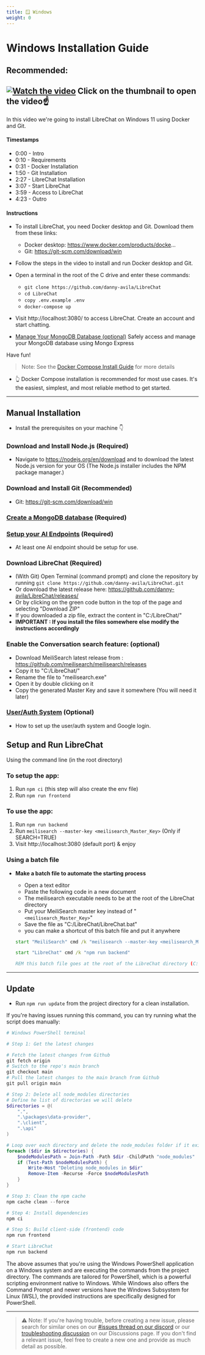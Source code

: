 ```yaml
---
title: 🪟 Windows
weight: 0
---
```


# Windows Installation Guide

## **Recommended:**

[![Watch the video](https://img.youtube.com/vi/naUHHqpyOo4/maxresdefault.jpg)](https://youtu.be/naUHHqpyOo4)
Click on the thumbnail to open the video☝️
---

In this video we're going to install LibreChat on Windows 11 using Docker and Git.

#### Timestamps

- 0:00 - Intro
- 0:10 - Requirements
- 0:31 - Docker Installation
- 1:50 - Git Installation
- 2:27 - LibreChat Installation
- 3:07 - Start LibreChat
- 3:59 - Access to LibreChat
- 4:23 - Outro

#### Instructions
- To install LibreChat, you need Docker desktop and Git. Download them from these links:
  - Docker desktop: https://www.docker.com/products/docke...
  - Git: https://git-scm.com/download/win
- Follow the steps in the video to install and run Docker desktop and Git.
- Open a terminal in the root of the C drive and enter these commands:
  - `git clone https://github.com/danny-avila/LibreChat`
  - `cd LibreChat`
  - `copy .env.example .env`
  - `docker-compose up`
- Visit http://localhost:3080/ to access LibreChat. Create an account and start chatting.

- [Manage Your MongoDB Database  (optional)](../../features/manage_your_database.md)
Safely access and manage your MongoDB database using Mongo Express

Have fun!

> Note: See the [Docker Compose Install Guide](./docker_compose_install.md) for more details 

- 👆 Docker Compose installation is recommended for most use cases. It's the easiest, simplest, and most reliable method to get started.

---
## **Manual Installation**

- Install the prerequisites on your machine 👇

### Download and Install Node.js (Required)

  - Navigate to https://nodejs.org/en/download and to download the latest Node.js version for your OS (The Node.js installer includes the NPM package manager.)

### Download and Install Git (Recommended)
- Git: https://git-scm.com/download/win

### [Create a MongoDB database](../configuration/mongodb.md) (Required)

### [Setup your AI Endpoints](../configuration/ai_setup.md) (Required)
- At least one AI endpoint should be setup for use.

### Download LibreChat (Required)
  - (With Git) Open Terminal (command prompt) and clone the repository by running `git clone https://github.com/danny-avila/LibreChat.git`
  - Or download the latest release here: https://github.com/danny-avila/LibreChat/releases/
  - Or by clicking on the green code button in the top of the page and selecting "Download ZIP"
  - If you downloaded a zip file, extract the content in "C:/LibreChat/" 
  - **IMPORTANT : If you install the files somewhere else modify the instructions accordingly**
  
### Enable the Conversation search feature: (optional)
  - Download MeiliSearch latest release from : https://github.com/meilisearch/meilisearch/releases
  - Copy it to "C:/LibreChat/"
  - Rename the file to "meilisearch.exe"
  - Open it by double clicking on it
  - Copy the generated Master Key and save it somewhere (You will need it later)

### [User/Auth System](../configuration/user_auth_system.md) (Optional)
- How to set up the user/auth system and Google login.

## Setup and Run LibreChat
Using the command line (in the root directory)
### To setup the app:
1. Run `npm ci` (this step will also create the env file)
2. Run `npm run frontend`

### To use the app:
1. Run `npm run backend`
2. Run `meilisearch --master-key <meilisearch_Master_Key>` (Only if SEARCH=TRUE)
3. Visit http://localhost:3080 (default port) & enjoy

### Using a batch file

- **Make a batch file to automate the starting process**
  - Open a text editor
  - Paste the following code in a new document
  - The meilisearch executable needs to be at the root of the LibreChat directory
  - Put your MeiliSearch master key instead of "`<meilisearch_Master_Key>`"
  - Save the file as "C:/LibreChat/LibreChat.bat"
  - you can make a shortcut of this batch file and put it anywhere

  ```bat title="LibreChat.bat"
  start "MeiliSearch" cmd /k "meilisearch --master-key <meilisearch_Master_Key>

  start "LibreChat" cmd /k "npm run backend"

  REM this batch file goes at the root of the LibreChat directory (C:/LibreChat/)
  ```

---

## **Update**

- Run `npm run update` from the project directory for a clean installation.

If you're having issues running this command, you can try running what the script does manually:

```powershell
# Windows PowerShell terminal 

# Step 1: Get the latest changes

# Fetch the latest changes from Github
git fetch origin
# Switch to the repo's main branch
git checkout main
# Pull the latest changes to the main branch from Github
git pull origin main

# Step 2: Delete all node_modules directories
# Define he list of directories we will delete
$directories = @(
    ".",
    ".\packages\data-provider",
    ".\client",
    ".\api"
)

# Loop over each directory and delete the node_modules folder if it exists
foreach ($dir in $directories) {
    $nodeModulesPath = Join-Path -Path $dir -ChildPath "node_modules"
    if (Test-Path $nodeModulesPath) {
        Write-Host "Deleting node_modules in $dir"
        Remove-Item -Recurse -Force $nodeModulesPath
    }
}

# Step 3: Clean the npm cache
npm cache clean --force

# Step 4: Install dependencies
npm ci

# Step 5: Build client-side (frontend) code
npm run frontend

# Start LibreChat
npm run backend
```

The above assumes that you're using the Windows PowerShell application on a Windows system and are executing the commands from the project directory. The commands are tailored for PowerShell, which is a powerful scripting environment native to Windows. While Windows also offers the Command Prompt and newer versions have the Windows Subsystem for Linux (WSL), the provided instructions are specifically designed for PowerShell.

---

>⚠️ Note: If you're having trouble, before creating a new issue, please search for similar ones on our [#issues thread on our discord](https://discord.gg/weqZFtD9C4) or our [troubleshooting discussion](https://github.com/danny-avila/LibreChat/discussions/categories/troubleshooting) on our Discussions page. If you don't find a relevant issue, feel free to create a new one and provide as much detail as possible.

